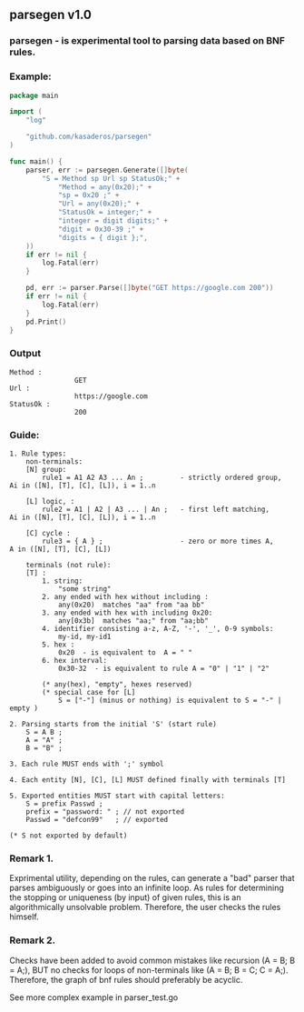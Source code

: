 ## **parsegen** v1.0
### parsegen - is experimental tool to parsing data based on BNF rules.

###	Example:
```go
package main

import (
	"log"

	"github.com/kasaderos/parsegen"
)

func main() {
	parser, err := parsegen.Generate([]byte(
		"S = Method sp Url sp StatusOk;" +
			"Method = any(0x20);" +
			"sp = 0x20 ;" +
			"Url = any(0x20);" +
			"StatusOk = integer;" +
			"integer = digit digits;" +
			"digit = 0x30-39 ;" +
			"digits = { digit };",
	))
	if err != nil {
		log.Fatal(err)
	}

	pd, err := parser.Parse([]byte("GET https://google.com 200"))
	if err != nil {
		log.Fatal(err)
	}
	pd.Print()
}
```
### Output
```
Method :
                GET
Url :
                https://google.com
StatusOk :
                200
```

### Guide:

	1. Rule types:
        non-terminals:
		[N] group:
            rule1 = A1 A2 A3 ... An ;         - strictly ordered group,  Ai in ([N], [T], [C], [L]), i = 1..n

		[L] logic, :
            rule2 = A1 | A2 | A3 ... | An ;   - first left matching,     Ai in ([N], [T], [C], [L]), i = 1..n

		[C] cycle :
            rule3 = { A } ;                   - zero or more times A,     A in ([N], [T], [C], [L])

        terminals (not rule):
        [T] : 
            1. string: 
                "some string"
            2. any ended with hex without including : 
                any(0x20)  matches "aa" from "aa bb"
            3. any ended with hex with including 0x20: 
                any[0x3b]  matches "aa;" from "aa;bb"
            4. identifier consisting a-z, A-Z, '-', '_', 0-9 symbols:
                my-id, my-id1  
            5. hex :
                0x20  - is equivalent to  A = " "
            6. hex interval:
                0x30-32  - is equivalent to rule A = "0" | "1" | "2" 

            (* any(hex), "empty", hexes reserved)        
            (* special case for [L]
                S = ["-"] (minus or nothing) is equivalent to S = "-" | empty )           

	2. Parsing starts from the initial 'S' (start rule)
	    S = A B ;
		A = "A" ;
		B = "B" ;

	3. Each rule MUST ends with ';' symbol

	4. Each entity [N], [C], [L] MUST defined finally with terminals [T]

	5. Exported entities MUST start with capital letters:
		S = prefix Passwd ; 
		prefix = "password: " ; // not exported
		Passwd = "defcon99"   ; // exported

    (* S not exported by default)

### Remark 1.
Exprimental utility, depending on the rules, can generate a "bad" parser that parses ambiguously or
goes into an infinite loop. As rules for determining the stopping or uniqueness (by input) of given rules,
this is an algorithmically unsolvable problem. Therefore, the user checks the rules himself.

### Remark 2.
Checks have been added to avoid common mistakes like recursion (A = B; B = A;), BUT no checks for 
loops of non-terminals like (A = B; B = C; C = A;). Therefore, the graph of bnf rules should preferably be acyclic.

See more complex example in parser_test.go
